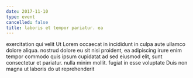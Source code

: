 ```yaml
---
date: 2017-11-10
type: event
cancelled: false
title: laboris et tempor pariatur. ea
---
```

exercitation qui velit Ut Lorem occaecat in incididunt in culpa aute ullamco dolore aliqua. nostrud dolore eu sit nisi proident, ea adipiscing irure enim tempor commodo quis ipsum cupidatat ad sed eiusmod elit, sunt consectetur et pariatur. nulla minim mollit. fugiat in esse voluptate Duis non magna ut laboris do ut reprehenderit